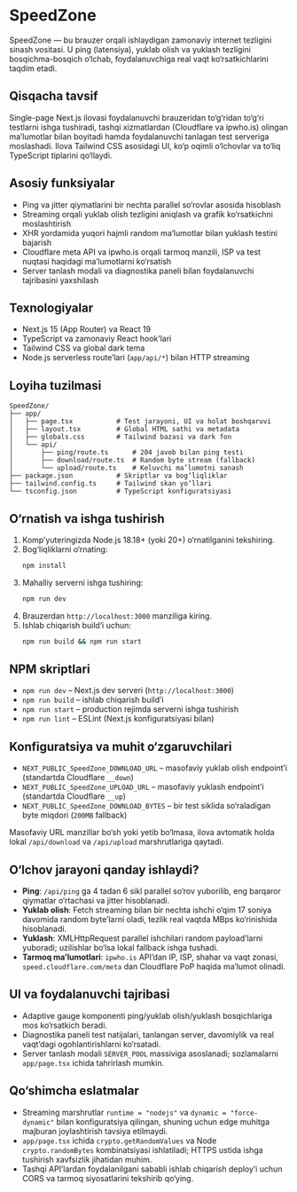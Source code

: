 # SpeedZone

SpeedZone — bu brauzer orqali ishlaydigan zamonaviy internet tezligini sinash vositasi. U ping (latensiya), yuklab olish va yuklash tezligini bosqichma-bosqich o‘lchab, foydalanuvchiga real vaqt ko‘rsatkichlarini taqdim etadi.

## Qisqacha tavsif
Single-page Next.js ilovasi foydalanuvchi brauzeridan to‘g‘ridan to‘g‘ri testlarni ishga tushiradi, tashqi xizmatlardan (Cloudflare va ipwho.is) olingan ma’lumotlar bilan boyitadi hamda foydalanuvchi tanlagan test serveriga moslashadi. Ilova Tailwind CSS asosidagi UI, ko‘p oqimli o‘lchovlar va to‘liq TypeScript tiplarini qo‘llaydi.

## Asosiy funksiyalar
- Ping va jitter qiymatlarini bir nechta parallel so‘rovlar asosida hisoblash
- Streaming orqali yuklab olish tezligini aniqlash va grafik ko‘rsatkichni moslashtirish
- XHR yordamida yuqori hajmli random ma’lumotlar bilan yuklash testini bajarish
- Cloudflare meta API va ipwho.is orqali tarmoq manzili, ISP va test nuqtasi haqidagi ma’lumotlarni ko‘rsatish
- Server tanlash modali va diagnostika paneli bilan foydalanuvchi tajribasini yaxshilash

## Texnologiyalar
- Next.js 15 (App Router) va React 19
- TypeScript va zamonaviy React hook’lari
- Tailwind CSS va global dark tema
- Node.js serverless route’lari (`app/api/*`) bilan HTTP streaming

## Loyiha tuzilmasi
```text
SpeedZone/
├── app/
│   ├── page.tsx           # Test jarayoni, UI va holat boshqaruvi
│   ├── layout.tsx         # Global HTML sathi va metadata
│   ├── globals.css        # Tailwind bazasi va dark fon
│   └── api/
│       ├── ping/route.ts      # 204 javob bilan ping testi
│       ├── download/route.ts  # Random byte stream (fallback)
│       └── upload/route.ts    # Keluvchi ma’lumotni sanash
├── package.json           # Skriptlar va bog‘liqliklar
├── tailwind.config.ts     # Tailwind skan yo‘llari
└── tsconfig.json          # TypeScript konfiguratsiyasi
```

## O‘rnatish va ishga tushirish
1. Komp’yuteringizda Node.js 18.18+ (yoki 20+) o‘rnatilganini tekshiring.
2. Bog‘liqliklarni o‘rnating:
   ```bash
   npm install
   ```
3. Mahalliy serverni ishga tushiring:
   ```bash
   npm run dev
   ```
4. Brauzerdan `http://localhost:3000` manziliga kiring.
5. Ishlab chiqarish build’i uchun:
   ```bash
   npm run build && npm run start
   ```

## NPM skriptlari
- `npm run dev` – Next.js dev serveri (`http://localhost:3000`)
- `npm run build` – ishlab chiqarish build’i
- `npm run start` – production rejimda serverni ishga tushirish
- `npm run lint` – ESLint (Next.js konfiguratsiyasi bilan)

## Konfiguratsiya va muhit o‘zgaruvchilari
- `NEXT_PUBLIC_SpeedZone_DOWNLOAD_URL` – masofaviy yuklab olish endpoint’i (standartda Cloudflare `__down`)
- `NEXT_PUBLIC_SpeedZone_UPLOAD_URL` – masofaviy yuklash endpoint’i (standartda Cloudflare `__up`)
- `NEXT_PUBLIC_SpeedZone_DOWNLOAD_BYTES` – bir test siklida so‘raladigan byte miqdori (`200MB` fallback)

Masofaviy URL manzillar bo‘sh yoki yetib bo‘lmasa, ilova avtomatik holda lokal `/api/download` va `/api/upload` marshrutlariga qaytadi.

## O‘lchov jarayoni qanday ishlaydi?
- **Ping**: `/api/ping` ga 4 tadan 6 sikl parallel so‘rov yuborilib, eng barqaror qiymatlar o‘rtachasi va jitter hisoblanadi.
- **Yuklab olish**: Fetch streaming bilan bir nechta ishchi o‘qim 17 soniya davomida random byte’larni oladi, tezlik real vaqtda MBps ko‘rinishida hisoblanadi.
- **Yuklash**: XMLHttpRequest parallel ishchilari random payload’larni yuboradi; uzilishlar bo‘lsa lokal fallback ishga tushadi.
- **Tarmoq ma’lumotlari**: `ipwho.is` API’dan IP, ISP, shahar va vaqt zonasi, `speed.cloudflare.com/meta` dan Cloudflare PoP haqida ma’lumot olinadi.

## UI va foydalanuvchi tajribasi
- Adaptive gauge komponenti ping/yuklab olish/yuklash bosqichlariga mos ko‘rsatkich beradi.
- Diagnostika paneli test natijalari, tanlangan server, davomiylik va real vaqt’dagi ogohlantirishlarni ko‘rsatadi.
- Server tanlash modali `SERVER_POOL` massiviga asoslanadi; sozlamalarni `app/page.tsx` ichida tahrirlash mumkin.

## Qo‘shimcha eslatmalar
- Streaming marshrutlar `runtime = "nodejs"` va `dynamic = "force-dynamic"` bilan konfiguratsiya qilingan, shuning uchun edge muhitga majburan joylashtirish tavsiya etilmaydi.
- `app/page.tsx` ichida `crypto.getRandomValues` va Node `crypto.randomBytes` kombinatsiyasi ishlatiladi; HTTPS ustida ishga tushirish xavfsizlik jihatidan muhim.
- Tashqi API’lardan foydalanilgani sababli ishlab chiqarish deploy’i uchun CORS va tarmoq siyosatlarini tekshirib qo‘ying.
